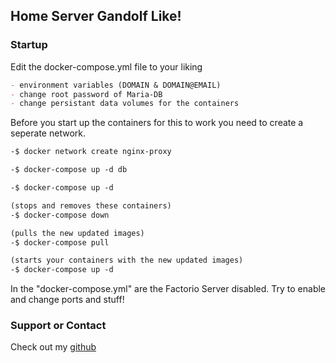 ## Home Server Gandolf Like!
### Startup

Edit the docker-compose.yml file to your liking 

```markdown
- environment variables (DOMAIN & DOMAIN@EMAIL)
- change root password of Maria-DB
- change persistant data volumes for the containers
```

Before you start up the containers for this to work you need to create a seperate network.

```markdown
-$ docker network create nginx-proxy
```


```markdown
-$ docker-compose up -d db
```


```markdown
-$ docker-compose up -d
```

```markdown
(stops and removes these containers)
-$ docker-compose down 

(pulls the new updated images)
-$ docker-compose pull 

(starts your containers with the new updated images)
-$ docker-compose up -d 
```

In the "docker-compose.yml" are the Factorio Server disabled.
Try to enable and change ports and stuff!

### Support or Contact

Check out my [github](https://github.com/Gandolf90/home-server) 